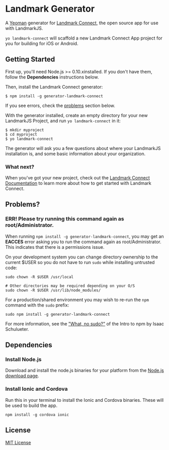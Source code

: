 # Landmark Generator

A [Yeoman](http://yeoman.io) generator for [Landmark Connect](http://getlandmarkproject.com), the open source app for use with LandmarkJS.

`yo landmark-connect` will scaffold a new Landmark Connect App project for you for building for iOS or Android.

## Getting Started

First up, you'll need Node.js >= 0.10.xinstalled. If you don't have them, follow the **Dependencies** instructions below.

Then, install the Landmark Connect generator:

````
$ npm install -g generator-landmark-connect
````

If you see errors, check the [problems](#err-please-try-running-this-command-again-as-rootadministrator) section below.

With the generator installed, create an empty directory for your new LandmarkJS Project, and run `yo landmark-connect` in it:

````
$ mkdir myproject
$ cd myproject
$ yo landmark-connect
````

The generator will ask you a few questions about where your LandmarkJS installation is, and some basic information about your organization.

### What next?

When you've got your new project, check out the [Landmark Connect Documentation](http://getlandmarkproject.com/docs/app) to learn more about how to get started with Landmark Connect.

## Problems?

### ERR! Please try running this command again as root/Administrator.

When running `npm install -g generator-landmark-connect`, you may get an **EACCES** error asking you to run the command again as root/Administrator. This indicates that there is a permissions issue.

On your development system you can change directory ownership to the current $USER so you do not have to run `sudo` while installing untrusted code:

````
sudo chown -R $USER /usr/local

# Other directories may be required depending on your O/S
sudo chown -R $USER /usr/lib/node_modules/
````

For a production/shared environment you may wish to re-run the `npm` command with the `sudo` prefix:

````
sudo npm install -g generator-landmark-connect
````

For more information, see the ["What, no sudo?"](http://foohack.com/2010/08/intro-to-npm/#what_no_sudo) of the Intro to npm by Isaac Schulueter.



## Dependencies

### Install Node.js

Download and install the node.js binaries for your platform from the [Node.js download page](http://nodejs.org/download/).

### Install Ionic and Cordova

Run this in your terminal to install the Ionic and Cordova binaries. These will be used to build the app.

````
npm install -g cordova ionic
````


## License

[MIT License](http://en.wikipedia.org/wiki/MIT_License)
